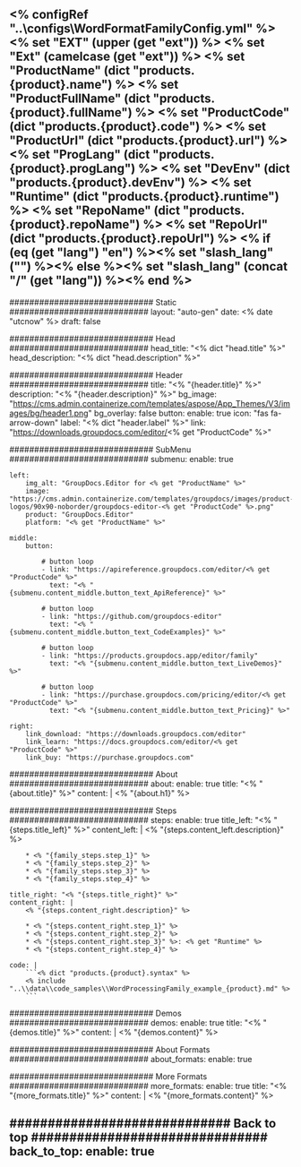 <% configRef "..\\configs\\WordFormatFamilyConfig.yml" %>
<% set "EXT" (upper (get "ext")) %>
<% set "Ext" (camelcase (get "ext")) %>
<% set "ProductName" (dict "products.{product}.name") %>
<% set "ProductFullName" (dict "products.{product}.fullName") %>
<% set "ProductCode" (dict "products.{product}.code") %>
<% set "ProductUrl" (dict "products.{product}.url") %>
<% set "ProgLang" (dict "products.{product}.progLang") %>
<% set "DevEnv" (dict "products.{product}.devEnv") %>
<% set "Runtime" (dict "products.{product}.runtime") %>
<% set "RepoName" (dict "products.{product}.repoName") %>
<% set "RepoUrl" (dict "products.{product}.repoUrl") %>
<% if (eq (get "lang") "en") %><% set "slash_lang" ("") %><% else %><% set "slash_lang" (concat "/" (get "lang")) %><% end %>
---
############################# Static ############################
layout: "auto-gen"
date: <% date "utcnow" %>
draft: false

############################# Head ############################
head_title: "<% dict "head.title" %>"
head_description: "<% dict "head.description" %>"

############################# Header ############################
title: "<% "{header.title}" %>"
description: "<% "{header.description}" %>"
bg_image: "https://cms.admin.containerize.com/templates/aspose/App_Themes/V3/images/bg/header1.png"
bg_overlay: false
button:
    enable: true
    icon: "fas fa-arrow-down"
    label: "<% dict "header.label" %>"
    link: "https://downloads.groupdocs.com/editor/<% get "ProductCode" %>"

############################# SubMenu ############################
submenu:
    enable: true

    left:
        img_alt: "GroupDocs.Editor for <% get "ProductName" %>"
        image: "https://cms.admin.containerize.com/templates/groupdocs/images/product-logos/90x90-noborder/groupdocs-editor-<% get "ProductCode" %>.png"
        product: "GroupDocs.Editor"
        platform: "<% get "ProductName" %>"

    middle:
        button:

            # button loop
            - link: "https://apireference.groupdocs.com/editor/<% get "ProductCode" %>"
              text: "<% "{submenu.content_middle.button_text_ApiReference}" %>"

            # button loop
            - link: "https://github.com/groupdocs-editor"
              text: "<% "{submenu.content_middle.button_text_CodeExamples}" %>"

            # button loop
            - link: "https://products.groupdocs.app/editor/family"
              text: "<% "{submenu.content_middle.button_text_LiveDemos}" %>"

            # button loop
            - link: "https://purchase.groupdocs.com/pricing/editor/<% get "ProductCode" %>"
              text: "<% "{submenu.content_middle.button_text_Pricing}" %>"

    right:
        link_download: "https://downloads.groupdocs.com/editor"
        link_learn: "https://docs.groupdocs.com/editor/<% get "ProductCode" %>"
        link_buy: "https://purchase.groupdocs.com"

############################# About ############################
about:
    enable: true
    title: "<% "{about.title}" %>"
    content: |
        <% "{about.h1}" %>

############################# Steps ############################
steps:
    enable: true
    title_left: "<% "{steps.title_left}" %>"
    content_left: |
        <% "{steps.content_left.description}" %>
		
		* <% "{family_steps.step_1}" %>
        * <% "{family_steps.step_2}" %>
        * <% "{family_steps.step_3}" %>
		* <% "{family_steps.step_4}" %>
        
    title_right: "<% "{steps.title_right}" %>"
    content_right: |
        <% "{steps.content_right.description}" %>

        * <% "{steps.content_right.step_1}" %>
        * <% "{steps.content_right.step_2}" %>
        * <% "{steps.content_right.step_3}" %>: <% get "Runtime" %>
        * <% "{steps.content_right.step_4}" %>
        
    code: |
        ```<% dict "products.{product}.syntax" %>
        <% include "..\\data\\code_samples\\WordProcessingFamily_example_{product}.md" %>
        ```
        
############################# Demos ############################
demos:
    enable: true
    title: "<% "{demos.title}" %>"
    content: |
        <% "{demos.content}" %>
        
############################# About Formats ############################
about_formats:
    enable: true    

############################# More Formats ############################
more_formats:
    enable: true
    title: "<% "{more_formats.title}" %>"
    content: |
        <% "{more_formats.content}" %>


############################# Back to top ###############################
back_to_top:
    enable: true
---
